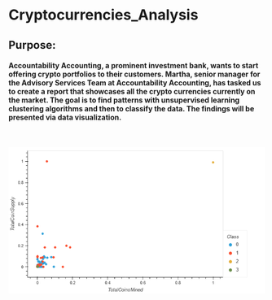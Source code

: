 # Cryptocurrencies_Analysis

## Purpose:
#### Accountability Accounting, a prominent investment bank, wants to start offering crypto portfolios to their customers. Martha, senior manager for the Advisory Services Team at Accountability Accounting, has tasked us to create a report that showcases all the crypto currencies currently on the market. The goal is to find patterns with unsupervised learning clustering algorithms and then to classify the data. The findings will be presented via data visualization.

<br>

![data_viz_results](data_viz_results.png)
